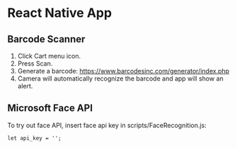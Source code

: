 # React Native App

## Barcode Scanner
1. Click Cart menu icon.
2. Press Scan.
3. Generate a barcode: https://www.barcodesinc.com/generator/index.php
4. Camera will automatically recognize the barcode and app will show an alert.

## Microsoft Face API
To try out face API, insert face api key in scripts/FaceRecognition.js:

```let api_key = '';```
